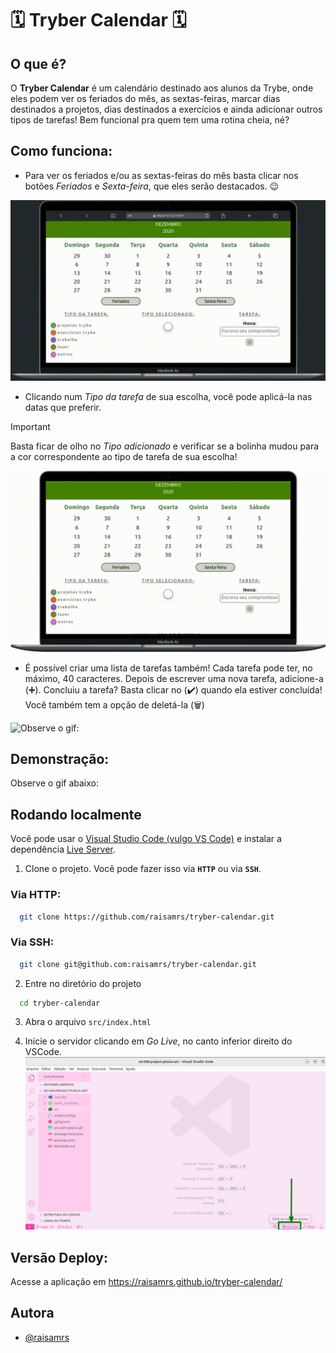 🗓️ Tryber Calendar 🗓️
===============	

## O que é?
O **Tryber Calendar** é um calendário destinado aos alunos da Trybe, onde eles podem ver os feriados do mês, as sextas-feiras, marcar dias destinados a projetos, dias destinados a exercícios e ainda adicionar outros tipos de tarefas! Bem funcional pra quem tem uma rotina cheia, né?

## Como funciona:
* Para ver os feriados e/ou as sextas-feiras do mês basta clicar nos botões *Feriados* e *Sexta-feira*, que eles serão destacados. 😉
  
![Observe o gif:](https://github.com/raisamrs/tryber-calendar/blob/main/src/images/tryber%20calendar-holidays%20and%20fridays.gif)

* Clicando num *Tipo da tarefa* de sua escolha, você pode aplicá-la nas datas que preferir.


> [!IMPORTANT]
> Basta ficar de olho no *Tipo adicionado* e verificar se a bolinha mudou para a cor correspondente ao tipo de tarefa de sua escolha!

![Observe o gif:](https://github.com/raisamrs/tryber-calendar/blob/main/src/images/tryber%20calendar-applying%20type%20of%20task%20to%20a%20date.gif)

* É possível criar uma lista de tarefas também! Cada tarefa pode ter, no máximo, 40 caracteres.  Depois de escrever uma nova tarefa, adicione-a (➕). Concluiu a tarefa? Basta clicar no (✔️) quando ela estiver concluída! Você também tem a opção de deletá-la (🗑️)

![Observe o gif:](https://github.com/raisamrs/tryber-calendar/blob/main/src/images/tryber%20calendar-using%20task%20list.gif)

## Demonstração:
Observe o gif abaixo:



## Rodando localmente
Você pode usar o [Visual Studio Code (vulgo VS Code)](https://code.visualstudio.com/download) e instalar a dependência [Live Server](https://marketplace.visualstudio.com/items?itemName=ritwickdey.LiveServer).

1. Clone o projeto.  Você pode fazer isso via **`HTTP`** ou via **`SSH`**.

### Via HTTP:
```bash
  git clone https://github.com/raisamrs/tryber-calendar.git
```
### Via SSH:
```bash
  git clone git@github.com:raisamrs/tryber-calendar.git
```

2. Entre no diretório do projeto

```bash
  cd tryber-calendar
```

3. Abra o arquivo `src/index.html`


4. Inicie o servidor clicando em *Go Live*, no canto inferior direito do VSCode.
![Go Live](https://github.com/raisamrs/pixels-art/blob/main/src/imgs/Live%20Server.png)

## Versão Deploy:
Acesse a aplicação em https://raisamrs.github.io/tryber-calendar/

## Autora

- [@raisamrs](https://www.github.com/raisamrs)
